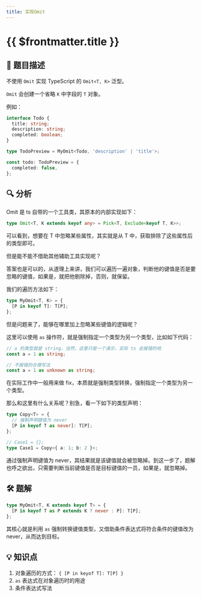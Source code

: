 ```yaml
---
title: 实现Omit
---
```


# {{ $frontmatter.title }}

## 🎯 题目描述

不使用 `Omit` 实现 TypeScript 的 `Omit<T, K>` 泛型。

`Omit` 会创建一个省略 `K` 中字段的 `T` 对象。

例如：

```ts
interface Todo {
  title: string;
  description: string;
  completed: boolean;
}

type TodoPreview = MyOmit<Todo, 'description' | 'title'>;

const todo: TodoPreview = {
  completed: false,
};
```

## 🔍 分析

Omit 是 ts 自带的一个工具类，其原本的内部实现如下：

```ts
type Omit<T, K extends keyof any> = Pick<T, Exclude<keyof T, K>>;
```

可以看到，想要在 T 中忽略某些属性，其实就是从 T 中，获取排除了这些属性后的类型即可。

但是能不能不借助其他辅助工具实现呢？

答案也是可以的，从道理上来讲，我们可以遍历一遍对象，判断他的键值是否是要忽略的键值，如果是，就把他剔除掉，否则，就保留。

我们的遍历方法如下：

```ts
type MyOmit<T, K> = {
  [P in keyof T]: T[P];
};
```

但是问题来了，能够在哪里加上忽略某些键值的逻辑呢？

这里可以使用 `as` 操作符，就是强制指定一个类型为另一个类型，比如如下代码：

```ts
// a 的类型就是 string，当然，这里只是一个演示，实际 ts 会报错的哈
const a = 1 as string;

// 不报错的合理写法
const a = 1 as unknown as string;
```

在实际工作中一般用来做 fix，本质就是强制类型转换，强制指定一个类型为另一个类型。

那么和这里有什么关系呢？别急，看一下如下的类型声明：

```ts
type Copy<T> = {
  // 强制声明键值为 never
  [P in keyof T as never]: T[P];
};

// Case1 = {};
type Case1 = Copy<{ a: 1; b: 2 }>;
```

通过强制声明键值为 never，其结果就是该键值就会被忽略掉。到这一步了，题解也呼之欲出，只需要判断当前键值是否是目标键值的一员，如果是，就忽略掉。

## 🛠️ 题解

```ts
type MyOmit<T, K extends keyof T> = {
  [P in keyof T as P extends K ? never : P]: T[P];
};
```

其核心就是利用 `as` 强制转换键值类型，又借助条件表达式将符合条件的键值改为 never，从而达到目标。

## 💡 知识点

1. 对象遍历的方式： `{ [P in keyof T]: T[P] }`
2. `as` 表达式在对象遍历时的用途
3. 条件表达式写法